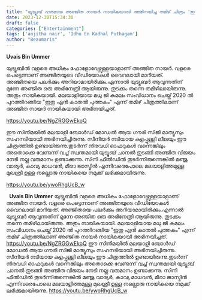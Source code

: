 ```yaml
---
title: "യൂട്യൂബ് ഹരമായ അഞ്ജിത നായർ നായികയായി അഭിനയിച്ച തമിഴ് ചിത്രം 'ഇത് എൻ കാതൽ പുത്തകം'"
date: 2023-12-30T15:34:30
draft: false
categories: ["Entertainment"]
tags: ['anjitha nair', 'Idhu En Kadhal Puthagam']
author: "Beaumaris"
---
```


<strong>Uvais Bin Ummer</strong>

യുട്യൂബിൽ വളരെ അധികം ഫോളോവേഴ്സുള്ളയാളാണ് അഞ്ജിത നായർ. വളരെ പെട്ടെന്നാണ് അഞ്ജിതയുടെ വീഡിയോകൾ വൈറലായി മാറിയത്. അഞ്ജിതയെ പലർക്കും അറിയാമായിരിക്കും.എന്നാൽ യുട്യൂബർ ആവുന്നതിന് മുന്നേ അഞ്ജിത ഒരു അഭിനേത്രി ആയിരുന്നു. തുടക്കം തന്നെ തമിഴിലായിരുന്നു. അതും നായികയായി. മലയാളിയായ മധു ജി കമലം സംവിധാനം ചെയ്ത് 2020 ൽ പുറത്തിറങ്ങിയ "ഇതു എൻ കാതൽ പുത്തകം" എന്ന് തമിഴ് ചിത്രത്തിലാണ് അഞ്ജിത നായർ നായികയായി അഭിനയിച്ചത്.

https://youtu.be/NgZRGGwEkoQ

ഈ സിനിമയിൽ മലയാളി ബോൾഡ് മോഡൽ ആയ ഗൗരി സിജി മാത്യൂസും സഹനടിയായി അഭിനയിച്ചിരുന്നു. സീനിയർ നടിയായ കുളപ്പുള്ളി ലീലയും ഈ ചിത്രത്തിൽ ഉണ്ടായിരുന്നു.തുടർന്ന് നിരവധി ഓഫറുകൾ വന്നെങ്കിലും അതൊക്കെ വേണ്ടന്ന് വച്ച് സ്വന്തമായി യുട്യൂബ് ചാനൽ തുടങ്ങി അഞ്ജിത വിജയം നേടി നല്ല വരുമാനം ഉണ്ടാക്കുന്നു. സിനി ഫീൽഡിൽ തുടർന്നിരുന്നെങ്കിൽ മഞ്ജു വാര്യർ, കാവ്യ മാധവൻ, മീരാ ജാസ്മിൻ എന്നിവരെപോലെ മലയാളിത്തമുള്ള മുഖശ്രീ ഉള്ള നല്ലൊരു നായികയെ നമുക്ക് ലഭിക്കുമായിരുന്നു.

https://youtu.be/ywoRhgUcB_w

&nbsp;
**Uvais Bin Ummer** യുട്യൂബിൽ വളരെ അധികം ഫോളോവേഴ്സുള്ളയാളാണ് അഞ്ജിത നായർ. വളരെ പെട്ടെന്നാണ് അഞ്ജിതയുടെ വീഡിയോകൾ വൈറലായി മാറിയത്. അഞ്ജിതയെ പലർക്കും അറിയാമായിരിക്കും.എന്നാൽ യുട്യൂബർ ആവുന്നതിന് മുന്നേ അഞ്ജിത ഒരു അഭിനേത്രി ആയിരുന്നു. തുടക്കം തന്നെ തമിഴിലായിരുന്നു. അതും നായികയായി. മലയാളിയായ മധു ജി കമലം സംവിധാനം ചെയ്ത് 2020 ൽ പുറത്തിറങ്ങിയ "ഇതു എൻ കാതൽ പുത്തകം" എന്ന് തമിഴ് ചിത്രത്തിലാണ് അഞ്ജിത നായർ നായികയായി അഭിനയിച്ചത്. https://youtu.be/NgZRGGwEkoQ ഈ സിനിമയിൽ മലയാളി ബോൾഡ് മോഡൽ ആയ ഗൗരി സിജി മാത്യൂസും സഹനടിയായി അഭിനയിച്ചിരുന്നു. സീനിയർ നടിയായ കുളപ്പുള്ളി ലീലയും ഈ ചിത്രത്തിൽ ഉണ്ടായിരുന്നു.തുടർന്ന് നിരവധി ഓഫറുകൾ വന്നെങ്കിലും അതൊക്കെ വേണ്ടന്ന് വച്ച് സ്വന്തമായി യുട്യൂബ് ചാനൽ തുടങ്ങി അഞ്ജിത വിജയം നേടി നല്ല വരുമാനം ഉണ്ടാക്കുന്നു. സിനി ഫീൽഡിൽ തുടർന്നിരുന്നെങ്കിൽ മഞ്ജു വാര്യർ, കാവ്യ മാധവൻ, മീരാ ജാസ്മിൻ എന്നിവരെപോലെ മലയാളിത്തമുള്ള മുഖശ്രീ ഉള്ള നല്ലൊരു നായികയെ നമുക്ക് ലഭിക്കുമായിരുന്നു. https://youtu.be/ywoRhgUcB_w 
